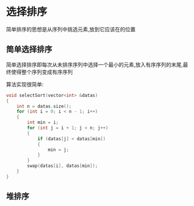 # 选择排序

简单排序的思想是从序列中挑选元素,放到它应该在的位置

## 简单选择排序

简单选择排序即每次从未排序序列中选择一个最小的元素,放入有序序列的末尾,最终使得整个序列变成有序序列

算法实现很简单:

```c++
void selectSort(vector<int> &datas)
{
    int n = datas.size();
    for (int i = 0; i < n - 1; i++)
    {
        int min = i;
        for (int j = i + 1; j < n; j++)
        {
            if (datas[j] < datas[min])
            {
                min = j;
            }
        }
        swap(datas[i], datas[min]);
    }
}
```

## 堆排序